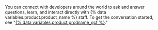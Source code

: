 You can connect with developers around the world to ask and answer questions, learn, and interact directly with {% data variables.product.product_name %} staff. To get the conversation started, see "[{% data variables.product.prodname_gcf %}](https://github.community)."
